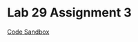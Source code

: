 # Lab 29 Assignment 3  
[Code Sandbox](https://codesandbox.io/s/github/MSpake/lab-29-assignment-3/tree/master/)  
